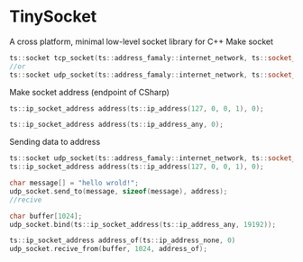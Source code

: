 # TinySocket
A cross platform, minimal low-level socket library for C++
Make socket 
```cpp
ts::socket tcp_socket(ts::address_famaly::internet_network, ts::socket_type::stream, ts::protocol_type::tcp);
//or
ts::socket udp_socket(ts::address_famaly::internet_network, ts::socket_type::dgram, ts::protocol_type::udp);
```
Make socket address (endpoint of CSharp)
```cpp
ts::ip_socket_address address(ts::ip_address(127, 0, 0, 1), 0);

ts::ip_socket_address address(ts::ip_address_any, 0);
```
Sending data to address
```cpp
ts::socket udp_socket(ts::address_famaly::internet_network, ts::socket_type::dgram, ts::protocol_type::udp);
ts::ip_socket_address address(ts::ip_address(127, 0, 0, 1), 0);

char message[] = "hello wrold!";
udp_socket.send_to(message, sizeof(message), address);
//recive

char buffer[1024];
udp_socket.bind(ts::ip_socket_address(ts::ip_address_any, 19192));

ts::ip_socket_address address_of(ts::ip_address_none, 0)
udp_socket.recive_from(buffer, 1024, address_of);
```